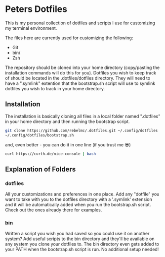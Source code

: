 # Peters Dotfiles

This is my personal  collection of dotfiles and scripts I use for customizing my terminal environment.

The files here are currently used for customizing the following:

- Git
- bin/
- Zsh

The repository should be cloned into your home directory (copy/pasting the installation
commands will do this for you). Dotfiles you wish to keep track of should be located in 
the .dotfiles/dotfiles directory. They will need to have a ".symlink" extention that the 
bootstrap.sh script will use to symlink dotfiles you wish to track in your home directory.

## Installation

The installation is basically cloning all files in a local folder named ".dotfiles" in your home directory and then running the bootstrap script.

```sh
git clone https://github.com/rebelmc/.dotfiles.git ~/.config/dotfiles
~/.config/dotfiles/bootstrap.sh
```

and, even better - you can do it in one line (if you trust me 😎)

```sh
curl https://curth.de/nice-console | bash
```

## Explanation of Folders

### dotfiles
All your customizations and preferences in one place. Add any "dotfile" you want to take with you
to the dotfiles directory with a '.symlink' extension and it will be automatically added when you
run the bootstrap.sh script. Check out the ones already there for examples.

### bin
Written a script you wish you had saved so you could use it on another system? Add useful scripts 
to the bin directory and they'll be available on any system you clone your dotfiles to. The bin
directory even gets added to your PATH when the bootstrap.sh script is run. No additional setup needed!